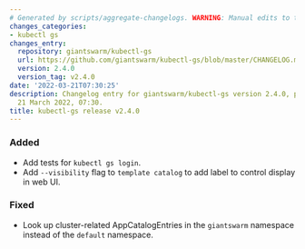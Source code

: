 ```yaml
---
# Generated by scripts/aggregate-changelogs. WARNING: Manual edits to this files will be overwritten.
changes_categories:
- kubectl gs
changes_entry:
  repository: giantswarm/kubectl-gs
  url: https://github.com/giantswarm/kubectl-gs/blob/master/CHANGELOG.md#240---2022-03-21
  version: 2.4.0
  version_tag: v2.4.0
date: '2022-03-21T07:30:25'
description: Changelog entry for giantswarm/kubectl-gs version 2.4.0, published on
  21 March 2022, 07:30.
title: kubectl-gs release v2.4.0
---
```


### Added
- Add tests for `kubectl gs login`.
- Add `--visibility` flag to `template catalog` to add label to control display in web UI.
### Fixed
- Look up cluster-related AppCatalogEntries in the `giantswarm` namespace instead of the `default` namespace.
